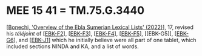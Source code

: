 # MEE 15 41 = TM.75.G.3440

[[Bonechi, 'Overview of the Ebla Sumerian Lexical Lists' (2022)]], 17, revised his *téléjoint* of [[EBK-F2]], [[EBK-F3]], [[EBK-F4]], [[EBK-F5]], [[EBK-G5]], [[EBK-G6]], and [[EBK-J1]] which he initially believe were all part of one tablet, which included sections NINDA and KA, and a list of words.

[//begin]: # "Autogenerated link references for markdown compatibility"
[Bonechi, 'Overview of the Ebla Sumerian Lexical Lists' (2022)]: <Bonechi, 'Overview of the Ebla Sumerian Lexical Lists' (2022)> "Bonechi, 'Overview of the Ebla Sumerian Lexical Lists' (2022)"
[EBK-F2]: EBK-F2 "MEE 15 40 = TM.75.G.5276 + TM.75.G.10003"
[EBK-F3]: EBK-F3 "MEE 15 41 = TM.75.G.3440"
[EBK-F4]: EBK-F4 "MEE 15 42 = TM.75.G.5315 + TM.75.G.10031"
[EBK-F5]: EBK-F5 "EBK-F5"
[EBK-G6]: EBK-G6 "EBK-G6"
[EBK-J1]: EBK-J1 "MEE 15 61 = TM.75.G.20375"
[//end]: # "Autogenerated link references"